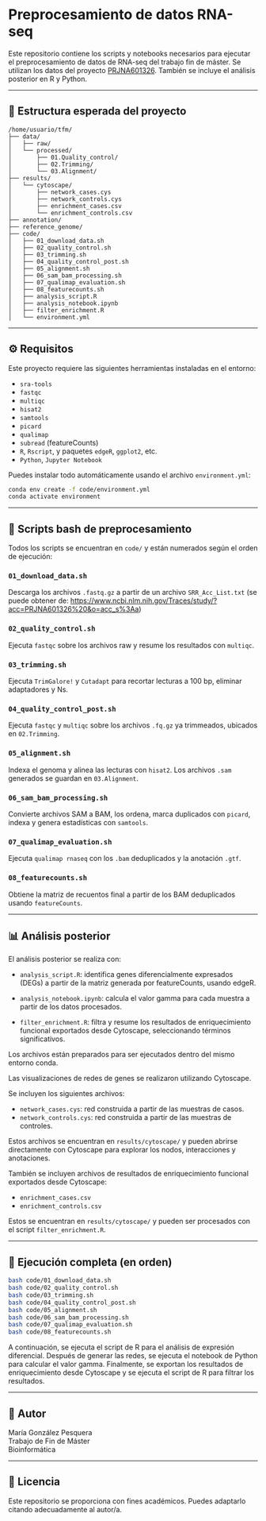 # Preprocesamiento de datos RNA-seq

Este repositorio contiene los scripts y notebooks necesarios para ejecutar el preprocesamiento de datos de RNA-seq del trabajo fin de máster. Se utilizan los datos del proyecto [PRJNA601326](https://www.ncbi.nlm.nih.gov/Traces/study/?acc=PRJNA601326). También se incluye el análisis posterior en R y Python.

---

## 📁 Estructura esperada del proyecto

```
/home/usuario/tfm/
├── data/
│   ├── raw/
│   └── processed/
│       ├── 01.Quality_control/
│       ├── 02.Trimming/
│       └── 03.Alignment/
├── results/
│   └── cytoscape/
│       ├── network_cases.cys
│       ├── network_controls.cys
│       ├── enrichment_cases.csv
│       └── enrichment_controls.csv
├── annotation/
├── reference_genome/
├── code/
│   ├── 01_download_data.sh
│   ├── 02_quality_control.sh
│   ├── 03_trimming.sh
│   ├── 04_quality_control_post.sh
│   ├── 05_alignment.sh
│   ├── 06_sam_bam_processing.sh
│   ├── 07_qualimap_evaluation.sh
│   ├── 08_featurecounts.sh
│   ├── analysis_script.R
│   ├── analysis_notebook.ipynb
│   ├── filter_enrichment.R
│   └── environment.yml
```

---

## ⚙️ Requisitos

Este proyecto requiere las siguientes herramientas instaladas en el entorno:

- `sra-tools`
- `fastqc`
- `multiqc`
- `hisat2`
- `samtools`
- `picard`
- `qualimap`
- `subread` (featureCounts)
- `R`, `Rscript`, y paquetes `edgeR`, `ggplot2`, etc.
- `Python`, `Jupyter Notebook`

Puedes instalar todo automáticamente usando el archivo `environment.yml`:

```bash
conda env create -f code/environment.yml
conda activate environment
```

---

## 🧪 Scripts bash de preprocesamiento

Todos los scripts se encuentran en `code/` y están numerados según el orden de ejecución:

### `01_download_data.sh`
Descarga los archivos `.fastq.gz` a partir de un archivo `SRR_Acc_List.txt` (se puede obtener de: https://www.ncbi.nlm.nih.gov/Traces/study/?acc=PRJNA601326%20&o=acc_s%3Aa)

### `02_quality_control.sh`
Ejecuta `fastqc` sobre los archivos raw y resume los resultados con `multiqc`.

### `03_trimming.sh`
Ejecuta `TrimGalore!` y `Cutadapt` para recortar lecturas a 100 bp, eliminar adaptadores y Ns.

### `04_quality_control_post.sh`
Ejecuta `fastqc` y `multiqc` sobre los archivos `.fq.gz` ya trimmeados, ubicados en `02.Trimming`.

### `05_alignment.sh`
Indexa el genoma y alinea las lecturas con `hisat2`. Los archivos `.sam` generados se guardan en `03.Alignment`.

### `06_sam_bam_processing.sh`
Convierte archivos SAM a BAM, los ordena, marca duplicados con `picard`, indexa y genera estadísticas con `samtools`.

### `07_qualimap_evaluation.sh`
Ejecuta `qualimap rnaseq` con los `.bam` deduplicados y la anotación `.gtf`.

### `08_featurecounts.sh`
Obtiene la matriz de recuentos final a partir de los BAM deduplicados usando `featureCounts`.

---

## 📊 Análisis posterior

El análisis posterior se realiza con:

- `analysis_script.R`: identifica genes diferencialmente expresados (DEGs) a partir de la matriz generada por featureCounts, usando edgeR.

- `analysis_notebook.ipynb`: calcula el valor gamma para cada muestra a partir de los datos procesados.

- `filter_enrichment.R`: filtra y resume los resultados de enriquecimiento funcional exportados desde Cytoscape, seleccionando términos significativos.

Los archivos están preparados para ser ejecutados dentro del mismo entorno conda.

Las visualizaciones de redes de genes se realizaron utilizando Cytoscape.

Se incluyen los siguientes archivos:

- `network_cases.cys`: red construida a partir de las muestras de casos.
- `network_controls.cys`: red construida a partir de las muestras de controles.

Estos archivos se encuentran en `results/cytoscape/` y pueden abrirse directamente con Cytoscape para explorar los nodos, interacciones y anotaciones. 

También se incluyen archivos de resultados de enriquecimiento funcional exportados desde Cytoscape:

- `enrichment_cases.csv`
- `enrichment_controls.csv`

Estos se encuentran en `results/cytoscape/` y pueden ser procesados con el script `filter_enrichment.R`.

---

## 🔁 Ejecución completa (en orden)

```bash
bash code/01_download_data.sh
bash code/02_quality_control.sh
bash code/03_trimming.sh
bash code/04_quality_control_post.sh
bash code/05_alignment.sh
bash code/06_sam_bam_processing.sh
bash code/07_qualimap_evaluation.sh
bash code/08_featurecounts.sh
```
A continuación, se ejecuta el script de R para el análisis de expresión diferencial. Después de generar las redes, se ejecuta el notebook de Python para calcular el valor gamma. Finalmente, se exportan los resultados de enriquecimiento desde Cytoscape y se ejecuta el script de R para filtrar los resultados.

---

## 👤 Autor

María González Pesquera  
Trabajo de Fin de Máster  
Bioinformática 

---

## 📎 Licencia

Este repositorio se proporciona con fines académicos. Puedes adaptarlo citando adecuadamente al autor/a.
